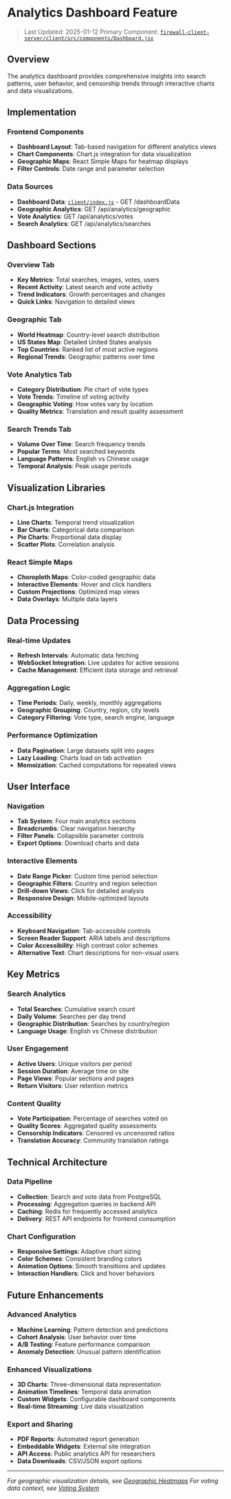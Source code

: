 # Analytics Dashboard Feature

> Last Updated: 2025-01-12
> Primary Component: [`firewall-client-server/client/src/components/Dashboard.jsx`](https://github.com/FIREWALL-cafe/firewall-client-server/blob/main/client/src/components/Dashboard.jsx)

## Overview

The analytics dashboard provides comprehensive insights into search patterns, user behavior, and censorship trends through interactive charts and data visualizations.

## Implementation

### Frontend Components
- **Dashboard Layout**: Tab-based navigation for different analytics views
- **Chart Components**: Chart.js integration for data visualization
- **Geographic Maps**: React Simple Maps for heatmap displays
- **Filter Controls**: Date range and parameter selection

### Data Sources
- **Dashboard Data**: [`client/index.js`](https://github.com/FIREWALL-cafe/firewall-client-server/blob/main/client/index.js) - GET /dashboardData
- **Geographic Analytics**: GET /api/analytics/geographic
- **Vote Analytics**: GET /api/analytics/votes  
- **Search Analytics**: GET /api/analytics/searches

## Dashboard Sections

### Overview Tab
- **Key Metrics**: Total searches, images, votes, users
- **Recent Activity**: Latest search and vote activity
- **Trend Indicators**: Growth percentages and changes
- **Quick Links**: Navigation to detailed views

### Geographic Tab
- **World Heatmap**: Country-level search distribution
- **US States Map**: Detailed United States analysis
- **Top Countries**: Ranked list of most active regions
- **Regional Trends**: Geographic patterns over time

### Vote Analytics Tab
- **Category Distribution**: Pie chart of vote types
- **Vote Trends**: Timeline of voting activity
- **Geographic Voting**: How votes vary by location
- **Quality Metrics**: Translation and result quality assessment

### Search Trends Tab
- **Volume Over Time**: Search frequency trends
- **Popular Terms**: Most searched keywords
- **Language Patterns**: English vs Chinese usage
- **Temporal Analysis**: Peak usage periods

## Visualization Libraries

### Chart.js Integration
- **Line Charts**: Temporal trend visualization
- **Bar Charts**: Categorical data comparison
- **Pie Charts**: Proportional data display
- **Scatter Plots**: Correlation analysis

### React Simple Maps
- **Choropleth Maps**: Color-coded geographic data
- **Interactive Elements**: Hover and click handlers
- **Custom Projections**: Optimized map views
- **Data Overlays**: Multiple data layers

## Data Processing

### Real-time Updates
- **Refresh Intervals**: Automatic data fetching
- **WebSocket Integration**: Live updates for active sessions
- **Cache Management**: Efficient data storage and retrieval

### Aggregation Logic
- **Time Periods**: Daily, weekly, monthly aggregations
- **Geographic Grouping**: Country, region, city levels
- **Category Filtering**: Vote type, search engine, language

### Performance Optimization
- **Data Pagination**: Large datasets split into pages
- **Lazy Loading**: Charts load on tab activation
- **Memoization**: Cached computations for repeated views

## User Interface

### Navigation
- **Tab System**: Four main analytics sections
- **Breadcrumbs**: Clear navigation hierarchy
- **Filter Panels**: Collapsible parameter controls
- **Export Options**: Download charts and data

### Interactive Elements
- **Date Range Picker**: Custom time period selection
- **Geographic Filters**: Country and region selection
- **Drill-down Views**: Click for detailed analysis
- **Responsive Design**: Mobile-optimized layouts

### Accessibility
- **Keyboard Navigation**: Tab-accessible controls
- **Screen Reader Support**: ARIA labels and descriptions
- **Color Accessibility**: High contrast color schemes
- **Alternative Text**: Chart descriptions for non-visual users

## Key Metrics

### Search Analytics
- **Total Searches**: Cumulative search count
- **Daily Volume**: Searches per day trend
- **Geographic Distribution**: Searches by country/region
- **Language Usage**: English vs Chinese distribution

### User Engagement
- **Active Users**: Unique visitors per period
- **Session Duration**: Average time on site
- **Page Views**: Popular sections and pages
- **Return Visitors**: User retention metrics

### Content Quality
- **Vote Participation**: Percentage of searches voted on
- **Quality Scores**: Aggregated quality assessments
- **Censorship Indicators**: Censored vs uncensored ratios
- **Translation Accuracy**: Community translation ratings

## Technical Architecture

### Data Pipeline
- **Collection**: Search and vote data from PostgreSQL
- **Processing**: Aggregation queries in backend API
- **Caching**: Redis for frequently accessed analytics
- **Delivery**: REST API endpoints for frontend consumption

### Chart Configuration
- **Responsive Settings**: Adaptive chart sizing
- **Color Schemes**: Consistent branding colors
- **Animation Options**: Smooth transitions and updates
- **Interaction Handlers**: Click and hover behaviors

## Future Enhancements

### Advanced Analytics
- **Machine Learning**: Pattern detection and predictions
- **Cohort Analysis**: User behavior over time
- **A/B Testing**: Feature performance comparison
- **Anomaly Detection**: Unusual pattern identification

### Enhanced Visualizations
- **3D Charts**: Three-dimensional data representation
- **Animation Timelines**: Temporal data animation
- **Custom Widgets**: Configurable dashboard components
- **Real-time Streaming**: Live data visualization

### Export and Sharing
- **PDF Reports**: Automated report generation
- **Embeddable Widgets**: External site integration
- **API Access**: Public analytics API for researchers
- **Data Downloads**: CSV/JSON export options

---

*For geographic visualization details, see [Geographic Heatmaps](./HEATMAPS.md)*
*For voting data context, see [Voting System](./VOTING.md)*